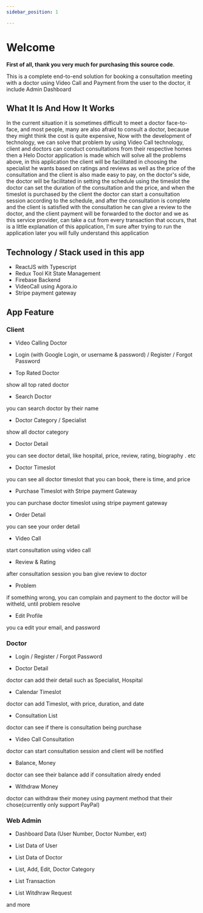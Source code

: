 ```yaml
---
sidebar_position: 1

---
```


# Welcome

**First of all, thank you very much for purchasing this source code**.

This is a complete end-to-end solution for booking a consultation meeting with a doctor using Video Call and Payment from the user to the doctor, it include Admin Dashboard

## What It Is And How It Works

In the current situation it is sometimes difficult to meet a doctor face-to-face, and most people, many are also afraid to consult a doctor, because they might think the cost is quite expensive,
Now with the development of technology, we can solve that problem by using Video Call technology, client and doctors can conduct consultations from their respective homes
then a Helo Doctor application is made which will solve all the problems above, in this application the client will be facilitated in choosing the specialist he wants based on ratings and reviews as well as the price of the consultation
and the client is also made easy to pay, on the doctor's side, the doctor will be facilitated in setting the schedule using the timeslot the doctor can set the duration of the consultation and the price, and when the timeslot is purchased by the client the doctor can start a consultation session
according to the schedule, and after the consultation is complete and the client is satisfied with the consultation he can give a review to the doctor, and the client payment will be forwarded to the doctor
and we as this service provider, can take a cut from every transaction that occurs, that is a little explanation of this application, I'm sure after trying to run the application later you will fully understand this application

## Technology / Stack used in this app

- ReactJS with Typescript
- Redux Tool Kit State Management
- Firebase Backend
- VideoCall using Agora.io
- Stripe payment gateway

## App Feature

### Client

- Video Calling Doctor

- Login (with Google Login, or username & password) / Register / Forgot Password

- Top Rated Doctor

show all top rated doctor

- Search Doctor

you can search doctor by their name

- Doctor Category / Specialist

show all doctor category

- Doctor Detail

you can see doctor detail, like hospital, price, review, rating, biography . etc

- Doctor Timeslot

you can see all doctor timeslot that you can book, there is time, and price

- Purchase Timeslot with Stripe payment Gateway

you can purchase doctor timeslot using stripe payment gateway

- Order Detail

you can see your order detail

- Video Call

start consultation using video call

- Review & Rating

after consultation session you ban give review to doctor

- Problem

if something wrong, you can complain and payment to the doctor will be witheld, until problem resolve

- Edit Profile

you ca edit your email, and password

### Doctor

- Login / Register / Forgot Password

- Doctor Detail

doctor can add their detail such as Specialist, Hospital

- Calendar Timeslot

doctor can add Timeslot, with price, duration, and date

- Consultation List

doctor can see if there is consultation being purchase

- Video Call Consultation

doctor can start consultation session and client will be notified

- Balance, Money

doctor can see their balance add if consultation alredy ended

- Withdraw Money

doctor can withdraw their money using payment method that their chose(currently only support PayPal)

### Web Admin

- Dashboard Data (User Number, Doctor Number, ext)

- List Data of User

- List Data of Doctor

- List, Add, Edit, Doctor Category

- List Transaction

- List Witdhraw Request

and more
